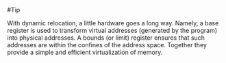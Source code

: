 #Tip 

With dynamic relocation, a little hardware goes a long way. Namely, a base register is used to transform virtual addresses (generated by the program) into physical addresses. A bounds (or limit) register ensures that such addresses are within the confines of the address space. Together they provide a simple and efficient virtualization of memory.